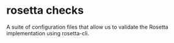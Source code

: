 # rosetta checks

A suite of configuration files that allow us to validate the Rosetta implementation using rosetta-cli.
